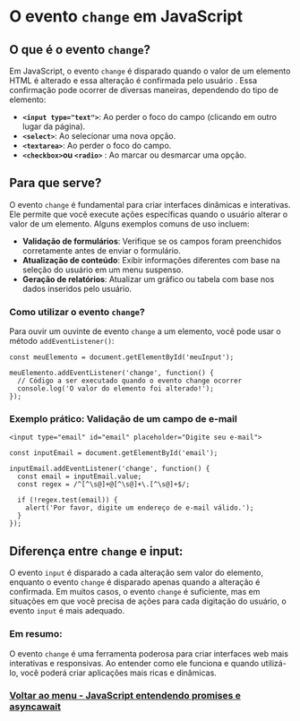 # O evento `change` em JavaScript

## O que é o evento `change`?

Em JavaScript, o evento `change` é disparado quando o valor de um elemento HTML é alterado e essa alteração é confirmada pelo usuário . Essa confirmação pode ocorrer de diversas maneiras, dependendo do tipo de elemento:

- **`<input type="text">`**: Ao perder o foco do campo (clicando em outro lugar da página).
- **`<select>`**: Ao selecionar uma nova opção.
- **`<textarea>`**: Ao perder o foco do campo.
- **`<checkbox>`ou `<radio>`** : Ao marcar ou desmarcar uma opção.

## Para que serve?

O evento `change` é fundamental para criar interfaces dinâmicas e interativas. Ele permite que você execute ações específicas quando o usuário alterar o valor de um elemento. Alguns exemplos comuns de uso incluem:

- **Validação de formulários**: Verifique se os campos foram preenchidos corretamente antes de enviar o formulário.
- **Atualização de conteúdo**: Exibir informações diferentes com base na seleção do usuário em um menu suspenso.
- **Geração de relatórios**: Atualizar um gráfico ou tabela com base nos dados inseridos pelo usuário.

### Como utilizar o evento `change`?

Para ouvir um ouvinte de evento `change` a um elemento, você pode usar o método `addEventListener()`:

```
const meuElemento = document.getElementById('meuInput');

meuElemento.addEventListener('change', function() {
  // Código a ser executado quando o evento change ocorrer
  console.log('O valor do elemento foi alterado!');
});
```

### Exemplo prático: Validação de um campo de e-mail

```
<input type="email" id="email" placeholder="Digite seu e-mail">
```
```
const inputEmail = document.getElementById('email');

inputEmail.addEventListener('change', function() {
  const email = inputEmail.value;
  const regex = /^[^\s@]+@[^\s@]+\.[^\s@]+$/;
  
  if (!regex.test(email)) {
    alert('Por favor, digite um endereço de e-mail válido.');
  }
});
```

## Diferença entre `change` e input:

O evento `input` é disparado a cada alteração sem valor do elemento, enquanto o evento `change` é disparado apenas quando a alteração é confirmada. Em muitos casos, o evento `change` é suficiente, mas em situações em que você precisa de ações para cada digitação do usuário, o evento `input` é mais adequado.

### Em resumo:

O evento `change` é uma ferramenta poderosa para criar interfaces web mais interativas e responsivas. Ao entender como ele funciona e quando utilizá-lo, você poderá criar aplicações mais ricas e dinâmicas.

### [Voltar ao menu - JavaScript entendendo promises e asyncawait](../menu.md)